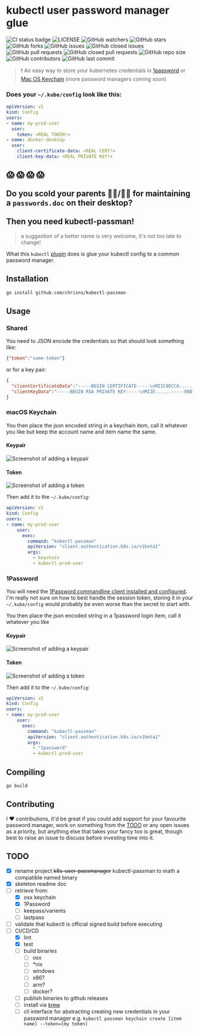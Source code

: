 # kubectl user password manager glue

![CI status badge](https://github.com/chrisns/kubectl-passman/workflows/CI%20Pipeline/badge.svg) 
![LICENSE](https://img.shields.io/github/license/chrisns/kubectl-passman) 
![GitHub watchers](https://img.shields.io/github/watchers/chrisns/kubectl-passman?style) 
![GitHub stars](https://img.shields.io/github/stars/chrisns/kubectl-passman) 
![GitHub forks](https://img.shields.io/github/forks/chrisns/kubectl-passman) 
![GitHub issues](https://img.shields.io/github/issues-raw/chrisns/kubectl-passman) 
![GitHub closed issues](https://img.shields.io/github/issues-closed-raw/chrisns/kubectl-passman) 
![GitHub pull requests](https://img.shields.io/github/issues-pr-raw/chrisns/kubectl-passman) 
![GitHub closed pull requests](https://img.shields.io/github/issues-pr-closed-raw/chrisns/kubectl-passman) 
![GitHub repo size](https://img.shields.io/github/repo-size/chrisns/kubectl-passman) 
![GitHub contributors](https://img.shields.io/github/contributors/chrisns/kubectl-passman)
![GitHub last commit](https://img.shields.io/github/last-commit/chrisns/kubectl-passman)

 > :heavy_exclamation_mark: An easy way to store your kubernetes credentials in [1password](https://1password.com/) or [Mac OS Keychain](https://support.apple.com/en-gb/guide/keychain-access/kyca1083/mac) (more password managers coming soon)

### Does your `~/.kube/config` look like this:

```yaml
apiVersion: v1
kind: Config
users:
- name: my-prod-user
  user:
    token: <REAL TOKEN!>
- name: docker-desktop
  user:
    client-certificate-data: <REAL CERT!>
    client-key-data: <REAL PRIVATE KEY!>
```

## :scream: :scream: :scream: :scream:<br/><br/>Do you scold your parents :man_teacher:/:woman_teacher: for maintaining a `passwords.doc` on their desktop? <br/><br/> Then you need kubectl-passman!

> a suggestion of a better name is very welcome, it's not too late to change!

What this `kubectl` [plugin](https://kubernetes.io/docs/reference/access-authn-authz/authentication/#client-go-credential-plugins) does is glue your kubectl config to a common password manager.

## Installation

```bash
go install github.com/chrisns/kubectl-passman
```

## Usage

### Shared 

You need to JSON encode the credentials so that should look something like:

```json
{"token":"some-token"}
```

or for a key pair:

```json
{
  "clientCertificateData":"-----BEGIN CERTIFICATE-----\nMIIC9DCCA.......-----END CERTIFICATE-----",
  "clientKeyData":"-----BEGIN RSA PRIVATE KEY-----\nMIIE......-----END RSA PRIVATE KEY-----"
}
```

### macOS Keychain

You then place the json encoded string in a keychain item, call it whatever you like but keep the account name and item name the same.

#### Keypair

![Screenshot of adding a keypair](resources/osxkeychain-keypair.png)

#### Token

![Screenshot of adding a token](resources/osxkeychain-token.png)

Then add it to the `~/.kube/config`:

```yaml
apiVersion: v1
kind: Config
users:
- name: my-prod-user
    user:
      exec:
        command: "kubectl-passman"
        apiVersion: "client.authentication.k8s.io/v1beta1"
        args:
          - keychain
          - kubectl-prod-user
```

### 1Password

You will need the [1Password commandline client installed and configured](https://1password.com/downloads/command-line/). I'm really not sure on how to best handle the session token, storing it in your `~/.kube/config` would probably be even worse than the secret to start with.

You then place the json encoded string in a 1password login item, call it whatever you like

#### Keypair

![Screenshot of adding a keypair](resources/1password-keypair.png)

#### Token

![Screenshot of adding a token](resources/1password-token.png)

Then add it to the `~/.kube/config`:

```yaml
apiVersion: v1
kind: Config
users:
- name: my-prod-user
    user:
      exec:
        command: "kubectl-passman"
        apiVersion: "client.authentication.k8s.io/v1beta1"
        args:
          - "1password"
          - kubectl-prod-user
```

## Compiling

``` bash
go build
```

## Contributing

I :heart: contributions, it'd be great if you could add support for your favourite password manager, work on something from the [TODO](#TODO) or any open issues as a priority, but anything else that takes your fancy too is great, though best to raise an issue to discuss before investing time into it.

## TODO

- [x] rename project ~~k8s-user-passmanager~~ kubectl-passman to math a compatible named binary
- [x] skeleton readme doc
- [ ] retrieve from:
  - [x] osx keychain
  - [x] 1Password
  - [ ] keepass/varients
  - [ ] lastpass
- [ ] validate that kubectl is official signed build before executing
- [ ] CI/CD/CD
  - [x] lint
  - [x] test
  - [ ] build binaries
    - [ ] osx
    - [ ] *nix
    - [ ] windows
    - [ ] x86?
    - [ ] arm?
    - [ ] docker?
  - [ ] publish binaries to github releases
  - [ ] install via [krew](https://github.com/kubernetes-sigs/krew/blob/master/docs/DEVELOPER_GUIDE.md)
  - [ ] cli interface for abstracting creating new credentials in your password manager e.g. `kubectl passman keychain create [item name] --token=[my token]`
